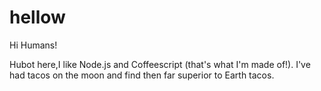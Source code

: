 # hellow


Hi Humans!

Hubot here,I like Node.js and Coffeescript (that's what I'm made of!).
I've had tacos on the moon and find then far superior to Earth tacos.
